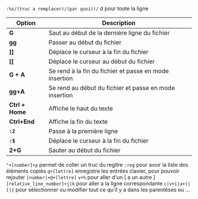 `:%s/(truc a remplacer)/(par quoi))/` d pour toute la ligne

| Option          | Description                                            |
| --------------- | ------------------------------------------------------ |
| **G**           | Saut au début de la dernière ligne du fichier          |
| **gg**          | Passer au début du fichier                             |
| **]]**          | Déplace le curseur à la fin du fichier                 |
| **[[**          | Déplace le curseur au début du fichier                 |
| **G + A**       | Se rend à la fin du fichier et passe en mode insertion |
| **gg+A**        | Se rend au début du fichier et passe en mode insertion |
| **Ctrl + Home** | Affiche le haut du texte                               |
| **Ctrl+End**    | Affiche la fin du texte                                |
| **`:2`**        | Passe à la première ligne                              |
| **`:$`**        | Déplace le curseur à la fin du fichier                 |
| **2+G**         | Sauter au début du fichier                             |

`"+[number]+p` permet de coller un truc du regitre
`:reg` pour avoir la liste des éléments copiés
`q+[lettre]` enregistre les entrées clavier, pour pouvoir rejouter `[number]+@+[lettre]`
`v+%` pour aller d'un [ a un autre ]
`[relative_line_number]+j|k` pour aller a la ligne correspondante
`c|v+i|a+(|[|{` pour sélectionner ou modifier tout ce qu'il y a dans les parentèses ou ...
